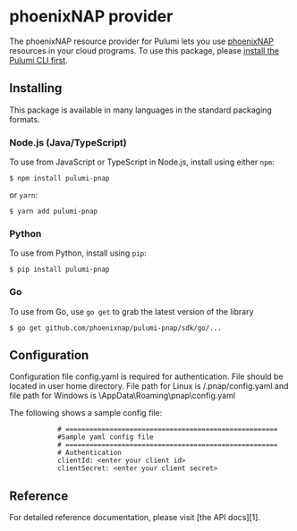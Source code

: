 
# phoenixNAP provider

The phoenixNAP resource provider for Pulumi lets you use [phoenixNAP](https://phoenixnap.com//) resources in your cloud programs.  To use
this package, please [install the Pulumi CLI first](https://pulumi.io/).


## Installing

This package is available in many languages in the standard packaging formats.

### Node.js (Java/TypeScript)

To use from JavaScript or TypeScript in Node.js, install using either `npm`:

    $ npm install pulumi-pnap

or `yarn`:

    $ yarn add pulumi-pnap

### Python

To use from Python, install using `pip`:

    $ pip install pulumi-pnap

### Go

To use from Go, use `go get` to grab the latest version of the library

    $ go get github.com/phoenixnap/pulumi-pnap/sdk/go/...
    
## Configuration

Configuration file config.yaml is required for authentication. File should be located in user home directory.
File path for Linux is /.pnap/config.yaml and file path for Windows is \\AppData\\Roaming\\pnap\\config.yaml

The following shows a sample config file: 

				# ===================================================== 
				#Sample yaml config file 
				# =====================================================
				# Authentication
				clientId: <enter your client id>
				clientSecret: <enter your client secret>


## Reference

For detailed reference documentation, please visit [the API docs][1].
